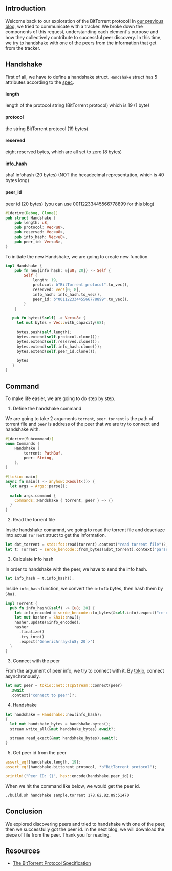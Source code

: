 ## Introduction

Welcome back to our exploration of the BitTorrent protocol! In [our previous blog](https://www.nxted.co.jp/blog/blog_detail?id=49), we tried to communicate with a tracker. We broke down the components of this request, understanding each element's purpose and how they collectively contribute to successful peer discovery. In this time, we try to handshake with one of the peers from the information that get from the tracker. 

## Handshake

First of all, we have to define a handshake struct. 
`Handshake` struct has 5 attributes according to the [spec](https://www.bittorrent.org/beps/bep_0003.html#peer-protocol).

#### length 
length of the protocol string (BitTorrent protocol) which is 19 (1 byte)

#### protocol
the string BitTorrent protocol (19 bytes)

#### reserved
eight reserved bytes, which are all set to zero (8 bytes)

#### info_hash
sha1 infohash (20 bytes) (NOT the hexadecimal representation, which is 40 bytes long)

#### peer_id
peer id (20 bytes) (you can use 00112233445566778899 for this blog)

```rust
#[derive(Debug, Clone)]
pub struct Handshake {
    pub length: u8,
    pub protocol: Vec<u8>,
    pub reserved: Vec<u8>,
    pub info_hash: Vec<u8>,
    pub peer_id: Vec<u8>,
}
```

To initiate the new Handshake, we are going to create new function. 

```rust
impl Handshake {
    pub fn new(info_hash: &[u8; 20]) -> Self {
        Self {
            length: 19,
            protocol: b"BitTorrent protocol".to_vec(),
            reserved: vec![0; 8],
            info_hash: info_hash.to_vec(),
            peer_id: b"00112233445566778899".to_vec(),
        }
    }

   pub fn bytes(&self) -> Vec<u8> {
     let mut bytes = Vec::with_capacity(68);

     bytes.push(self.length);
     bytes.extend(self.protocol.clone());
     bytes.extend(self.reserved.clone());
     bytes.extend(self.info_hash.clone());
     bytes.extend(self.peer_id.clone());

     bytes
   }
}
```


## Command

To make life easier, we are going to do step by step. 

1. Define the handshake command

We are going to take 2 arguments `torrent`, `peer`. `torrent` is the path of torrent file and `peer` is address of the peer that we are try to connect and handshake with. 

```rust
#[derive(Subcommand)]
enum Commands {
    Handshake {
        torrent: PathBuf,
        peer: String,
    },
}

#[tokio::main]
async fn main() -> anyhow::Result<()> {
  let args = Args::parse();

  match args.command {
    Commands::Handshake { torrent, peer } => {}
  }
}

```

2. Read the torrent file

Inside handshake comamnd, we going to read the torrent file and deseriaze into actual `Torrent` struct to get the information. 

```rust
let dot_torrent = std::fs::read(torrent).context("read torrent file")?;
let t: Torrent = serde_bencode::from_bytes(&dot_torrent).context("parse torrent file")?;
```

3. Calculate info hash

In order to handshake with the peer, we have to send the info hash. 

```rust
let info_hash = t.info_hash();
```

Inside `info_hash` function, we convert the `info` to bytes, then hash them by `Sha1`. 

```rust
impl Torrent {
  pub fn info_hash(&self) -> [u8; 20] {
    let info_encoded = serde_bencode::to_bytes(&self.info).expect("re-encode info section");
    let mut hasher = Sha1::new();
    hasher.update(&info_encoded);
    hasher
      .finalize()
      .try_into()
      .expect("GenericArray<[u8; 20]>")
  }
}
```

3. Connect with the peer

From the argument of peer info, we try to connect with it. By [tokio](https://docs.rs/tokio/latest/tokio/), connect asynchronously. 

```rust
let mut peer = tokio::net::TcpStream::connect(peer)
  .await
  .context("connect to peer")?;
```

4. Handshake

```rust
let handshake = Handshake::new(info_hash);
{
  let mut handshake_bytes = handshake.bytes();
  stream.write_all(&mut handshake_bytes).await?;

  stream.read_exact(&mut handshake_bytes).await?;
}
```

5. Get peer id from the peer

```rust
assert_eq!(handshake.length, 19);
assert_eq!(handshake.bittorent_protocol, *b"BitTorrent protocol");

println!("Peer ID: {}", hex::encode(handshake.peer_id));
```

When we hit the command like below, we would get the peer id. 

```bash
./build.sh handshake sample.torrent 178.62.82.89:51470
```

## Conclusion
We explored discovering peers and tried to handshake with one of the peer, then we successfully got the peer id.
In the next blog, we will download the piece of file from the peer. 
Thank you for reading.

## Resources
- [The BitTorrent Protocol Specification](https://www.bittorrent.org/beps/bep_0003.html#peer-protocol)

